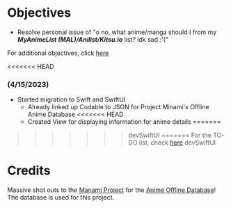 # Objectives
- Resolve personal issue of "o no, what anime/manga should I from my ***MyAnimeList (MAL)/Anilist/Kitsu.io*** list? idk sad :'("

For additional objectives, click [here](/swift_miru/_docs/objectives.md)

<<<<<<< HEAD
### (4/15/2023)
- Started migration to Swift and SwiftUI
    - Already linked up Codable to JSON for Project Minami's Offline Anime Database
<<<<<<< HEAD
    - Created View for displaying information for anime details
=======
>>>>>>> devSwiftUI
=======
For the TO-DO list, check [here](/swift_miru/_docs/TODO.md)
>>>>>>> devSwiftUI



# Credits
Massive shot outs to the [Manami Project](https://github.com/manami-project) for the [Anime Offline Database](https://github.com/manami-project/anime-offline-database)! The database is used for this project.


